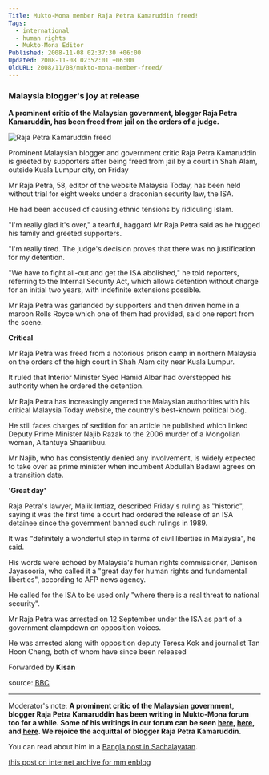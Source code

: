 ```yaml
---
Title: Mukto-Mona member Raja Petra Kamaruddin freed!
Tags:
  - international
  - human rights
  - Mukto-Mona Editor
Published: 2008-11-08 02:37:30 +06:00
Updated: 2008-11-08 02:52:01 +06:00
OldURL: 2008/11/08/mukto-mona-member-freed/
---
```


### Malaysia blogger's joy at release

**A prominent critic of the Malaysian government, blogger Raja Petra Kamaruddin, has been freed from jail on the orders of a judge.**  

![Raja Petra Kamaruddin freed](https://newsimg.bbc.co.uk/media/images/45183000/jpg/_45183301_-70.jpg)
  
Prominent Malaysian blogger and government critic Raja Petra Kamaruddin is greeted by supporters after being freed from jail by a court in Shah Alam, outside Kuala Lumpur city, on Friday

Mr Raja Petra, 58, editor of the website Malaysia Today, has been held without trial for eight weeks under a draconian security law, the ISA.

He had been accused of causing ethnic tensions by ridiculing Islam.

"I'm really glad it's over," a tearful, haggard Mr Raja Petra said as he hugged his family and greeted supporters. <!-- E SF -->

"I'm really tired. The judge's decision proves that there was no justification for my detention.

"We have to fight all-out and get the ISA abolished," he told reporters, referring to the Internal Security Act, which allows detention without charge for an initial two years, with indefinite extensions possible.

Mr Raja Petra was garlanded by supporters and then driven home in a maroon Rolls Royce which one of them had provided, said one report from the scene.

**Critical**

Mr Raja Petra was freed from a notorious prison camp in northern Malaysia on the orders of the high court in Shah Alam city near Kuala Lumpur.

It ruled that Interior Minister Syed Hamid Albar had overstepped his authority when he ordered the detention.

Mr Raja Petra has increasingly angered the Malaysian authorities with his critical Malaysia Today website, the country's best-known political blog.

He still faces charges of sedition for an article he published which linked Deputy Prime Minister Najib Razak to the 2006 murder of a Mongolian woman, Altantuya Shaariibuu.

Mr Najib, who has consistently denied any involvement, is widely expected to take over as prime minister when incumbent Abdullah Badawi agrees on a transition date.

**'Great day'**

Raja Petra's lawyer, Malik Imtiaz, described Friday's ruling as "historic", saying it was the first time a court had ordered the release of an ISA detainee since the government banned such rulings in 1989.

It was "definitely a wonderful step in terms of civil liberties in Malaysia", he said.

His words were echoed by Malaysia's human rights commissioner, Denison Jayasooria, who called it a "great day for human rights and fundamental liberties", according to AFP news agency.

He called for the ISA to be used only "where there is a real threat to national security".

Mr Raja Petra was arrested on 12 September under the ISA as part of a government clampdown on opposition voices.

He was arrested along with opposition deputy Teresa Kok and journalist Tan Hoon Cheng, both of whom have since been released


Forwarded by **Kisan**

source: [BBC](https://news.bbc.co.uk/2/hi/asia-pacific/7714696.stm)

-----

Moderator's note: **A prominent critic of the Malaysian government, blogger Raja Petra Kamaruddin has been writing in Mukto-Mona forum too for a while. Some of his writings in our forum can be seen [here](http://groups.yahoo.com/group/mukto-mona/message/13320), [here](http://groups.yahoo.com/group/mukto-mona/message/13322), and [here](http://groups.yahoo.com/group/mukto-mona/message/13993).  We rejoice the acquittal of  blogger Raja Petra Kamaruddin.**

You can read about him in a [Bangla post in Sachalayatan](https://www.sachalayatan.com/arup/18814).

[this post on internet archive for mm enblog](https://web.archive.org/web/20191030060227/https://enblog.mukto-mona.com/2008/11/08/mukto-mona-member-freed)